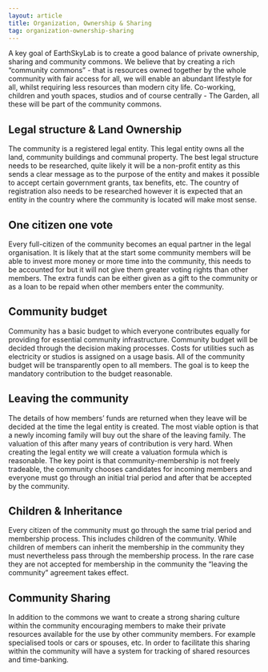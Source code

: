 ```yaml
---
layout: article
title: Organization, Ownership & Sharing
tag: organization-ownership-sharing
---
```

A key goal of EarthSkyLab is to create a good balance of private ownership, sharing and community commons. We believe that by creating a rich “community commons” - that is resources owned together by the whole community with fair access for all, we will enable an abundant lifestyle for all, whilst requiring less resources than modern city life. Co-working, children and youth spaces, studios and of course centrally - The Garden, all these will be part of the community commons.

## Legal structure & Land Ownership

The community is a registered legal entity. This legal entity owns all the land, community buildings and communal property. 
The best legal structure needs to be researched, quite likely it will be a non-profit entity as this sends a clear message as to the purpose of the entity and makes it possible to accept certain government grants, tax benefits, etc. The country of registration also needs to be researched however it is expected that an entity in the country where the community is located will make most sense.

## One citizen one vote
Every full-citizen of the community becomes an equal partner in the legal organisation. It is likely that at the start some community members will be able to invest more money or more time into the community, this needs to be accounted for but it will not give them greater voting rights than other members. The extra funds can be either given as a gift to the community or as a loan to be repaid when other members enter the community.

## Community budget
Community has a basic budget to which everyone contributes equally for providing for essential community infrastructure. Community budget will be decided through the decision making processes. Costs for utilities such as electricity or studios is assigned on a usage basis. All of the community budget will be transparently open to all members. The goal is to keep the mandatory contribution to the budget reasonable. 
## Leaving the community
The details of how members’ funds are returned when they leave will be decided at the time the legal entity is created. The most viable option is that a newly incoming family will buy out the share of the leaving family. The valuation of this after many years of contribution is very hard. When creating the legal entity we will create a valuation formula which is reasonable. The key point is that community-membership is not freely tradeable, the community chooses candidates for incoming members and everyone must go through an initial trial period and after that be accepted by the community.

## Children & Inheritance 
Every citizen of the community must go through the same trial period and membership process. This includes children of the community. While children of members can inherit the membership in the community they must nevertheless pass through the membership process. In the rare case they are not accepted for membership in the community the “leaving the community” agreement takes effect.
## Community Sharing
In addition to the commons we want to create a strong sharing culture within the community encouraging members to make their private resources available for the use by other community members. For example specialised tools or cars or spouses, etc. In order to facilitate this sharing within the community will have a system for  tracking of shared resources and  time-banking.
